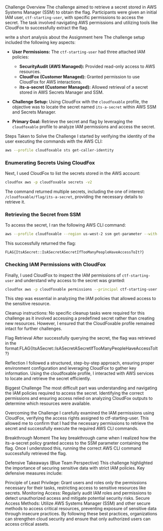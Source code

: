 Challenge Overview
The challenge aimed to retrieve a secret stored in AWS Systems Manager (SSM) to obtain the flag. Participants were given an initial IAM user, `ctf-starting-user`, with specific permissions to access the secret. The task involved navigating AWS permissions and utilizing tools like CloudFox to successfully extract the flag.

write a short analysis about the Assignment here
The challenge setup included the following key aspects:  

- **User Permissions:** The `ctf-starting-user` had three attached IAM policies:  
  - **SecurityAudit (AWS Managed):** Provided read-only access to AWS resources.  
  - **CloudFox (Customer Managed):** Granted permission to use CloudFox for AWS interactions.  
  - **its-a-secret (Customer Managed):** Allowed retrieval of a secret stored in AWS Secrets Manager and SSM.  

- **Challenge Setup:** Using CloudFox with the `cloudfoxable` profile, the objective was to locate the secret named `its-a-secret` within AWS SSM and Secrets Manager.  

- **Primary Goal:** Retrieve the secret and flag by leveraging the `cloudfoxable` profile to analyze IAM permissions and access the secret.

Steps Taken to Solve the Challenge
I started by verifying the identity of the user executing the commands with the AWS CLI:  

```sh
aws --profile cloudfoxable sts get-caller-identity
```  

### Enumerating Secrets Using CloudFox  
Next, I used CloudFox to list the secrets stored in the AWS account:  

```sh
cloudfox aws -p cloudfoxable secrets -v2
```  

The command returned multiple secrets, including the one of interest: `/cloudfoxable/flag/its-a-secret`, providing the necessary details to retrieve it.  

### Retrieving the Secret from SSM  
To access the secret, I ran the following AWS CLI command:  

```sh
aws --profile cloudfoxable --region us-west-2 ssm get-parameter --with-decryption --name /cloudfoxable/flag/its-a-secret
```  

This successfully returned the flag:  

```
FLAG{ItsASecret::IsASecretASecretIfTooManyPeopleHaveAccessToIt?}
```  

### Checking IAM Permissions with CloudFox  
Finally, I used CloudFox to inspect the IAM permissions of `ctf-starting-user` and understand why access to the secret was granted:  

```sh
cloudfox aws -p cloudfoxable permissions --principal ctf-starting-user -v2
```  

This step was essential in analyzing the IAM policies that allowed access to the sensitive resource.

Cleanup instructions:
No specific cleanup tasks were required for this challenge as it involved accessing a predefined secret rather than creating new resources. However, I ensured that the CloudFoxable profile remained intact for further challenges.

Flag Retrieval
After successfully querying the secret, the flag was retrieved in the format:FLAG{ItsASecret::IsASecretASecretIfTooManyPeopleHaveAccessToIt?}

Reflection
I followed a structured, step-by-step approach, ensuring proper environment configuration and leveraging CloudFox to gather key information. Using the cloudfoxable profile, I interacted with AWS services to locate and retrieve the secret efficiently.

Biggest Challenge
The most difficult part was understanding and navigating the IAM policies required to access the secret. Identifying the correct permissions and ensuring access relied on analyzing CloudFox outputs to determine which resources were available.

Overcoming the Challenge
I carefully examined the IAM permissions using CloudFox, verifying the access rights assigned to ctf-starting-user. This allowed me to confirm that I had the necessary permissions to retrieve the secret and successfully execute the required AWS CLI commands.

Breakthrough Moment
The key breakthrough came when I realized how the its-a-secret policy granted access to the SSM parameter containing the flag. Once I understood this, running the correct AWS CLI command successfully retrieved the flag.

Defensive Takeaways (Blue Team Perspective)
This challenge highlighted the importance of securing sensitive data with strict IAM policies. Key defensive measures include:

Principle of Least Privilege: Grant users and roles only the permissions necessary for their tasks, restricting access to sensitive resources like secrets.
Monitoring Access: Regularly audit IAM roles and permissions to detect unauthorized access and mitigate potential security risks.
Secure Access Methods: Utilize AWS Systems Manager (SSM) and other secure methods to access critical resources, preventing exposure of sensitive data through insecure practices.
By following these best practices, organizations can strengthen cloud security and ensure that only authorized users can access critical assets.
